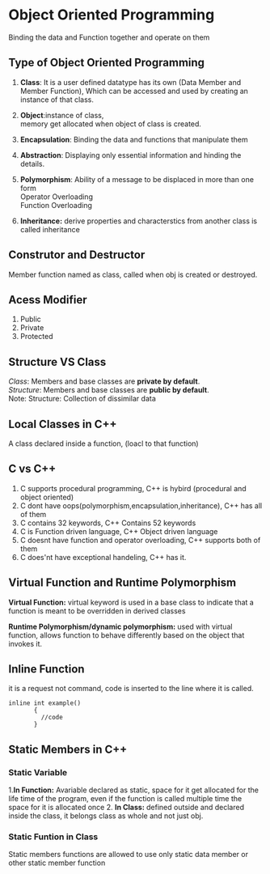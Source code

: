# Object Oriented Programming
Binding the data and Function together and operate on them

## Type of Object Oriented Programming
1. **Class**: It is a user defined datatype has its own (Data Member and Member Function), Which can be accessed and used by creating an instance of that class.
2. **Object**:instance of class,  
              memory get allocated when object of class is created.
3. **Encapsulation**: Binding the data and functions that manipulate them
4. **Abstraction**: Displaying only essential information and hinding the details.
5. **Polymorphism**: Ability of a message to be displaced in more than one form  
    Operator Overloading  
    Function Overloading  

6. **Inheritance:** derive properties and characterstics from another class is called inheritance

## Construtor and Destructor
Member function named as class, called when obj is created or destroyed.

## Acess Modifier
1. Public
2. Private
3. Protected

## Structure VS Class
_Class_: Members and base classes are **private by default**.  
_Structure_: Members and base classes are **public by default**.  
Note: Structure: Collection of dissimilar data

## Local Classes in C++
A class declared inside a function, (loacl to that function)

## C vs C++
1. C supports procedural programming, C++ is hybird (procedural and object oriented)
2. C dont have oops(polymorphism,encapsulation,inheritance), C++ has all of them
3. C contains 32 keywords, C++ Contains 52 keywords
4. C is Function driven language, C++ Object driven language
5. C doesnt have function and operator overloading, C++ supports both of them
6. C does'nt have exceptional handeling, C++ has it.

## Virtual Function and Runtime Polymorphism
**Virtual Function:** virtual keyword is used in a base class to indicate that a function is meant to be overridden in derived classes

**Runtime Polymorphism/dynamic polymorphism:** used with virtual function, allows function to behave differently based on the object that invokes it.

## Inline Function
it is a request not command, code is inserted to the line where it is called.
```
inline int example()
       {
         //code
       }
```
## Static Members in C++
### Static Variable 
1.**In Function:** Avariable declared as static, space for it get allocated for the life time of the program, even if the function is called multiple time the space for it is allocated once
2. **In Class:** defined outside and declared inside the class, it belongs class as whole and not just obj.
### Static Funtion in Class
Static members functions are allowed to use only static data member or other static member function 

   


